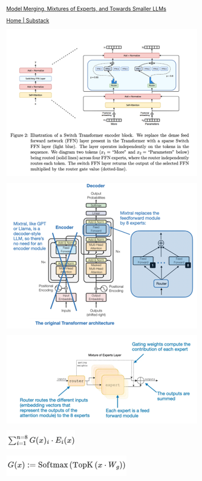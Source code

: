 [Model Merging, Mixtures of Experts, and Towards Smaller LLMs](https://magazine.sebastianraschka.com/p/research-papers-in-january-2024?open=false#%C2%A7mixtral-of-experts)

[Home | Substack](https://substack.com/home/post/p-148217245)

![](attachments/Pasted%20image%2020250108161018.png)


![](attachments/Pasted%20image%2020250131084119.png)

![](attachments/Pasted%20image%2020250131084509.png)

![](attachments/Pasted%20image%2020250131084526.png)

![](attachments/Pasted%20image%2020250131084538.png)

















